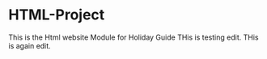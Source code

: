 # HTML-Project
This is the Html website Module for Holiday Guide
THis is testing edit.
THis is again edit.

